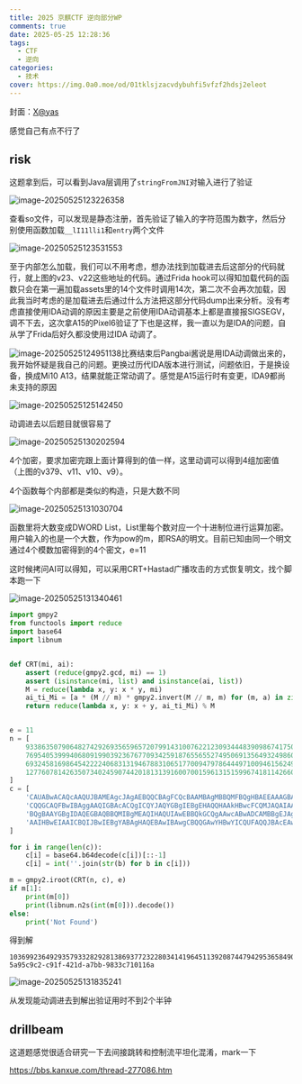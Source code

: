 ```yaml
---
title: 2025 京麒CTF 逆向部分WP
comments: true
date: 2025-05-25 12:28:36
tags:
  - CTF
  - 逆向
categories:
  - 技术
cover: https://img.0a0.moe/od/01tklsjzacvdybuhfi5vfzf2hdsj2eleot
---
```


封面：[X@yas](https://x.com/yosiyasuyasu/status/1926473474744127545/photo/1)

感觉自己有点不行了

## risk

这题拿到后，可以看到Java层调用了`stringFromJNI`对输入进行了验证

![image-20250525123226358](https://img.0a0.moe/od/01tklsjzaeg4tklj42anbldj6fus2io4o4)

查看so文件，可以发现是静态注册，首先验证了输入的字符范围为数字，然后分别使用函数加载`__lI11lli1`和`entry`两个文件

![image-20250525123531553](https://img.0a0.moe/od/01tklsjzd2mucbru5qwnb3f6yvoy5vhwpj)

至于内部怎么加载，我们可以不用考虑，想办法找到加载进去后这部分的代码就行，就上图的v23、v22这些地址的代码。通过Frida hook可以得知加载代码的函数只会在第一遍加载assets里的14个文件时调用14次，第二次不会再次加载，因此我当时考虑的是加载进去后通过什么方法把这部分代码dump出来分析。没有考虑直接使用IDA动调的原因主要是之前使用IDA动调基本上都是直接报SIGSEGV，调不下去，这次拿A15的Pixel6验证了下也是这样，我一直以为是IDA的问题，自从学了Frida后好久都没使用过IDA 动调了。

![image-20250525124951138](https://img.0a0.moe/od/01tklsjzhlf5kclgloyjezoe33wyv3vlwg)比赛结束后Pangbai酱说是用IDA动调做出来的，我开始怀疑是我自己的问题。更换过历代IDA版本进行测试，问题依旧，于是换设备，换成Mi10 A13，结果就能正常动调了。感觉是A15运行时有变更，IDA9都尚未支持的原因

![image-20250525125142450](https://img.0a0.moe/od/01tklsjzbxg5ixrydbcvhlcwg4h4hb6dz6)

动调进去以后题目就很容易了

![image-20250525130202594](https://img.0a0.moe/od/01tklsjzapcwuzudpleng3e7imo6oo4p5t)

4个加密，要求加密完跟上面计算得到的值一样，这里动调可以得到4组加密值（上图的v379、v11、v10、v9）。

4个函数每个内部都是类似的构造，只是大数不同

![image-20250525131030704](https://img.0a0.moe/od/01tklsjzfjz7zfujub4vey5dtc7asbjaan)

函数里将大数变成DWORD List，List里每个数对应一个十进制位进行运算加密。用户输入的也是一个大数，作为pow的m，即RSA的明文。目前已知由同一个明文通过4个模数加密得到的4个密文，e=11

这时候拷问AI可以得知，可以采用CRT+Hastad广播攻击的方式恢复明文，找个脚本跑一下

![image-20250525131340461](https://img.0a0.moe/od/01tklsjzevy7lgz5t3tja3czrhztb2cxng)

```python
import gmpy2
from functools import reduce
import base64
import libnum


def CRT(mi, ai):
    assert (reduce(gmpy2.gcd, mi) == 1)
    assert (isinstance(mi, list) and isinstance(ai, list))
    M = reduce(lambda x, y: x * y, mi)
    ai_ti_Mi = [a * (M // m) * gmpy2.invert(M // m, m) for (m, a) in zip(mi, ai)]
    return reduce(lambda x, y: x + y, ai_ti_Mi) % M


e = 11
n = [
    93386350790648274292693565965720799143100762212309344483909867417505553322101882276812366885839372829048973009669445498314766714854176333852787885722707400381289599567301651307174890668895387705303313515848184649012370525278402741914174927176480001617738135588704351371381633923186037714185167913274820912703,
    76954053999406809199039236767709342591876556552749506913564932498600772999708832034488452836837990449957740494844378018903888038527521616666509133672527409707775727422384156306545835267999151542912949163659926050514075680896339410657789375090417535549805943430969851914063454508412664646645448454513550708101,
    69324581698645422224068313194678831065177009479786444971009461562497358976600230674977634134219251381126451236847896472567379586099142546477204757267867071377013283257737579326205814165020818856109731531246229703771562947402606126793115022780020308026377520775479673938236814010964729606917913290547179935841,
    127760781426350734024590744201813139160070015961315159967418114266048890067154669145301269843698776667043711220002778259575059521393375665574786473650834040008339961314823364457449690439661702268245759247533617181783851053636045022200060540447636193778239479032237921652131614511096946376433113928718627696187
]
c = [
    'CAUABwACAQcAAQUJBAMEAgcJAgAEBQQCBAgFCQcBAAMBAgMBBQMFBQgHBAEEAAAGBAAEBAYFAQkEAgcEAQMJBQgEBwUDCAkBBwkABwkIBggABgcDBAgGCAMBBQYABQQHCAEHBgkHCAkFCAUJAAQFBwkJAQMIAAEJBgQHCQkGBwQCBAIFBwUIAggICAkGAwYIBgYAAwEJAgEIAgEJAgAIBgIAAQgAAAEECAAJAgQCBwUGAQMHBQQIAAkJCAgIAgUDBAECCAkAAQYBBQcDAwADBAcBAAUFAwMGBQYAAQEFAAEFAAgCAQYDAwMGBQcFAgUJCAIIBwYIBgkHAgkFAQEBBwAJAQcJAAYBBwMHCQMIAgEGAwUBBQABAggBAQcFBgUBBwYECQUGBAEAAgQIAAMFAQYJAAY=',
    'CQQGCAQFBwIBAggAAQIGBAcACQgICQYJAQYGBgIEBgEHAQQHAAkHBwcFCQMJAQAIAAEGBAkCCQIIBwUJAQIDAQUFBAEECQMDAAAIAwAICQcEAAkFCAEEAgcFBggFCQUFAgUIBAgABQAJCAIHBAMEAgIJAgQBBggEAgcJAwMIAQkBAwcFAgEECQIBBgcABAUEBQgDCAYBAgYEBgkEAwAAAgIACQkBBAkABQYFAQMDAgMIBQEDAgMCAAEBBAUJAgYJAQgFCAYBAwcGBgAIAgkECQIHAwcACAEGBgMACQQHAQcFBgEJAgADBQcDBQAGCAEDBAAJAQQECQYABgUGCQkFCQICAQgCBwgFAAABBwAACAQBBwkEAQEIBAcBBgUABwACBwQCBQcJBQUICAgHBgEFAwYBAgI=',
    'BQgBAAYGBgIDAQEGBAQBBQMIBgMEAQIHAQUIAwEBBQkGCQgAAwcABwADCAMBBgEJAgMICAIBCQMJAAQDBwMCCQIHAgcFAwEGAAMGAgIJBgEHBQkGBgADAAAIBAEHAAEGAQkFAgEEBAIHBwcEBAkEAQQEAQIHAAgGCAcCAAYABQgFAgIGBAIBAgIAAAEJCAMCCQMIBgkHCQQCCQYAAgAGBwADBwgICQYHCQgHBAQJAQMJAAUCBwYJCQMIAwkBAAEJAwQHBwEAAwQCBQkJBgEBBwIIBwMGAQAACAEFAQYHAgAACAAJCQYGBgcCBwUAAAYCCQEIBgYDAAICBAAHBgcGBQAAAQMDBAMGCQYGBAMGBQQCCQQDBgEGAwkDCAEBAQIBAgUIAggBBQkBAQAAAQEFBAIJBgI=',
    'AAIHBwEIAAICBQIJBwIEBgYABAgHAQEBAwIBAwgCBQQGAwYHBwYICQUFAQQJBAcEAwQAAAcFBwYBAgkHBwYHCQUAAgYDAAEFAgQDCQQEBAkJBgQCAAYACAgBBAcABgkIAgYCAgMEBAEFCQYHAwcHAwMIBgAAAAcJBwYFAgADAwIFAwcGBwQGCQEBAwIEAAcEBwkIBQEDCAAHBAgCAQgCAQgAAQQHAggCCAcEBAgGAwgEAAgBAAEIAAkGAQgBBQYEAgkEBAIBCAcCCAQCBwQCBgkGCQUACQgCBwkJBgIECQMAAgEAAQkAAQUJBwIBBwAHCAQDCQcHBgcAAgUDBwEGBwgBBwECAgcABAEDBwgFBQIHCAEBAgEJBAAEAwQECQAIBgAHBQUIAwIJAgQGCQkJBgAAAw=='
]

for i in range(len(c)):
    c[i] = base64.b64decode(c[i])[::-1]
    c[i] = int(''.join(str(b) for b in c[i]))

m = gmpy2.iroot(CRT(n, c), e)
if m[1]:
    print(m[0])
    print(libnum.n2s(int(m[0])).decode())
else:
    print('Not Found')
```

得到解

```
103699236492935793328292813869377232280341419645113920874479429536584902501842193299041
5a95c9c2-c91f-421d-a7bb-9833c710116a
```

![image-20250525131835241](https://img.0a0.moe/od/01tklsjzfdui5x5j763nd33wokwbgtczm5)

从发现能动调进去到解出验证用时不到2个半钟

## drillbeam

这道题感觉很适合研究一下去间接跳转和控制流平坦化混淆，mark一下

https://bbs.kanxue.com/thread-277086.htm